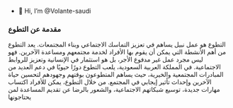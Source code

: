 - 👋 Hi, I’m @Volante-saudi
### مقدمة عن التطوع

التطوع هو عمل نبيل يساهم في تعزيز التماسك الاجتماعي وبناء المجتمعات. يعد التطوع من أهم الأنشطة التي يمكن أن يقوم بها الأفراد لخدمة مجتمعهم ومساعدة الآخرين. فهو ليس مجرد عمل غير مدفوع الأجر، بل هو استثمار في الإنسانية وتعزيز للروابط الاجتماعية. في المملكة العربية السعودية، يلعب التطوع دورًا حيويًا في دعم العديد من المبادرات المجتمعية والخيرية، حيث يساهم المتطوعون بوقتهم وجهودهم لتحسين حياة الآخرين وإحداث تأثير إيجابي في المجتمع. من خلال التطوع، يمكن للأفراد اكتساب مهارات جديدة، توسيع شبكاتهم الاجتماعية، والشعور بالرضا عن تقديم المساعدة لمن يحتاجونها
